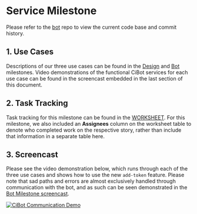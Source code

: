 # Service Milestone

Please refer to the [bot](https://github.ncsu.edu/CiBot/bot) repo to view the current code base and commit history.

## 1. Use Cases

Descriptions of our three use cases can be found in the [Design](DESIGN.md) and [Bot](BOT.md) milestones.  Video demonstrations of the functional CiBot services for each use case can be found in the screencast embedded in the last section of this document.

## 2. Task Tracking

Task tracking for this milestone can be found in the [WORKSHEET](WORKSHEET.md#milestone-service).  For this milestone, we also included an **Assignees** column on the worksheet table to denote who completed work on the respective story, rather than include that information in a separate table here.

## 3. Screencast

Please see the video demonstration below, which runs through each of the three use cases and shows how to use the new `add-token` feature.  Please note that sad paths and errors are almost exclusively handled through communication with the bot, and as such can be seen demonstrated in the [Bot Milestone screencast](https://www.youtube.com/watch?v=36JPuNsIBA8&list=PLD1SyWmTvl7MCFONNkLbTEOFX16C6J8CO&index=1).

[![CiBot Communication Demo](https://img.youtube.com/vi/CZL-Boh7SS4/0.jpg)](https://www.youtube.com/watch?v=CZL-Boh7SS4&index=2&list=PLD1SyWmTvl7MCFONNkLbTEOFX16C6J8CO)

